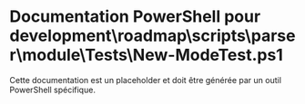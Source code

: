 # Documentation PowerShell pour development\roadmap\scripts\parser\module\Tests\New-ModeTest.ps1

Cette documentation est un placeholder et doit être générée par un outil PowerShell spécifique.

